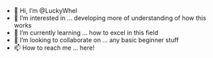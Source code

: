 - 👋 Hi, I’m @LuckyWhel
- 👀 I’m interested in ... developing more of understanding of how this works
- 🌱 I’m currently learning ... how to excel in this field 
- 💞️ I’m looking to collaborate on ... any basic beginner stuff
- 📫 How to reach me ... here!

<!---
LuckyWhel/LuckyWhel is a ✨ special ✨ repository because its `README.md` (this file) appears on your GitHub profile.
You can click the Preview link to take a look at your changes.
--->
